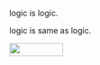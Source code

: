 logic is logic.

logic is same as logic.

<img src="svgs/2430bfc3af80edddce60019d98bc1cc3.svg?invert_in_darkmode" align=middle width=95.29142205pt height=22.831056599999986pt/>

<p align="center"><img src="svgs/3ebea49a062f5410089855c274991f5d.svg?invert_in_darkmode" align=middle width=38.0263026pt height=11.232861749999998pt/></p>
